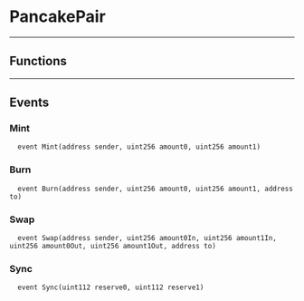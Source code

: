 # PancakePair




___

## Functions


___

## Events

### Mint

```solidity
  event Mint(address sender, uint256 amount0, uint256 amount1)
```


### Burn

```solidity
  event Burn(address sender, uint256 amount0, uint256 amount1, address to)
```


### Swap

```solidity
  event Swap(address sender, uint256 amount0In, uint256 amount1In, uint256 amount0Out, uint256 amount1Out, address to)
```


### Sync

```solidity
  event Sync(uint112 reserve0, uint112 reserve1)
```


